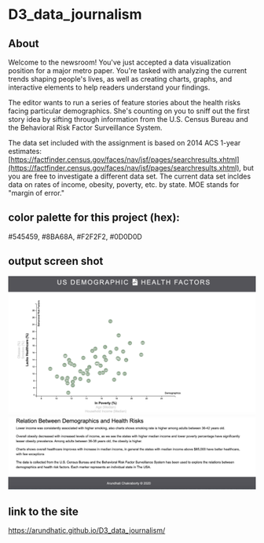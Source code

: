 # D3_data_journalism

## About

Welcome to the newsroom! You've just accepted a data visualization position for a major metro paper. You're tasked with analyzing the current trends shaping people's lives, as well as creating charts, graphs, and interactive elements to help readers understand your findings.

The editor wants to run a series of feature stories about the health risks facing particular demographics. She's counting on you to sniff out the first story idea by sifting through information from the U.S. Census Bureau and the Behavioral Risk Factor Surveillance System.

The data set included with the assignment is based on 2014 ACS 1-year estimates: [https://factfinder.census.gov/faces/nav/jsf/pages/searchresults.xhtml](https://factfinder.census.gov/faces/nav/jsf/pages/searchresults.xhtml), but you are free to investigate a different data set. The current data set incldes data on rates of income, obesity, poverty, etc. by state. MOE stands for "margin of error."

## color palette for this project (hex):

#545459, #8BA68A, #F2F2F2, #0D0D0D

## output screen shot

![](screen_shots/screen_shot3.png)
![](screen_shots/screen_shot4.png)

## link to the site

https://arundhatic.github.io/D3_data_journalism/
